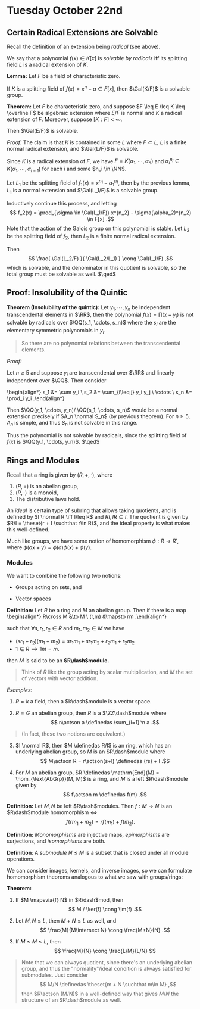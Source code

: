 # Tuesday October 22nd

## Certain Radical Extensions are Solvable

Recall the definition of an extension being *radical* (see above).

We say that a polynomial $f(x) \in K[x]$ is *solvable by radicals* iff its splitting field $L$ is a radical extension of $K$.

**Lemma:**
Let $F$ be a field of characteristic zero.

If $K$ is a splitting field of $f(x) = x^n - a \in F[x]$, then $\Gal(K/F)$ is a solvable group.

**Theorem:**
Let $F$ be characteristic zero, and suppose $F \leq E \leq K \leq \overline F$ be algebraic extension where $E/F$ is normal
and $K$ a radical extension of $F$. 
Moreover, suppose $[K:F] < \infty$.

Then $\Gal(E/F)$ is solvable.

*Proof:*
The claim is that $K$ is contained in some $L$ where $F \subset L$, $L$ is a finite normal radical extension, and $\Gal{L/F}$ is solvable.

Since $K$ is a radical extension of $F$, we have $F = K(\alpha_1, \cdots, \alpha_n)$ and $\alpha_i^{n_i} \in K(\alpha_1, \cdots, \alpha_{i-1})$ for each $i$ and some $n_i \in \NN$.

Let $L_1$ be the splitting field of $f_1(x) = x^{n_1} - \alpha_1^{n_1}$, then by the previous lemma, $L_1$ is a normal 
extension and $\Gal(L_1/F)$ is a solvable group.

Inductively continue this process, and letting 
$$
f_2(x) = \prod_{\sigma \in \Gal(L_1/F)} x^{n_2} - \sigma(\alpha_2)^{n_2} \in F[x]
.$$
Note that the action of the Galois group on this polynomial is stable.
Let $L_2$ be the splitting field of $f_2$, then $L_2$ is a finite normal radical extension.

Then 
$$
\frac{ \Gal(L_2/F) }{ \Gal(L_2/L_1) } \cong \Gal(L_1/F)
,$$ 
which is solvable, and the denominator in this quotient is solvable, so the total group must be solvable as well. $\qed$

## Proof: Insolubility of the Quintic

**Theorem (Insolubility of the quintic):**
Let $y_1, \cdots, y_n$ be independent transcendental elements in $\RR$, then the polynomial $f(x) = \prod (x-y_i)$ is not solvable by radicals over $\QQ(s_1, \cdots, s_n)$
where the $s_i$ are the elementary symmetric polynomials in $y_i$.

> So there are no polynomial relations between the transcendental elements.

*Proof:*

Let $n\geq 5$ and suppose $y_i$ are transcendental over $\RR$ and linearly independent over $\QQ$.
Then consider

\begin{align*}
s_1 &= \sum y_i \\
s_2 &= \sum_{i\leq j} y_i y_j \\
\cdots \\
s_n &= \prod_i y_i
.\end{align*}


Then $\QQ(y_1, \cdots, y_n)/ \QQ(s_1, \cdots, s_n)$ would be a normal extension precisely if $A_n \normal S_n$ (by previous theorem).
For $n\geq 5$, $A_n$ is simple, and thus $S_n$ is not solvable in this range.

Thus the polynomial is not solvable by radicals, since the splitting field of $f(x)$ is $\QQ(y_1, \cdots, y_n)$. $\qed$

## Rings and Modules

Recall that a ring is given by $(R, +, \cdot)$, where

1. $(R, +)$ is an abelian group,
2. $(R, \cdot)$ is a monoid,
3. The distributive laws hold.

An *ideal* is certain type of subring that allows taking quotients, and is defined by $I \normal R \iff I\leq R$ and $RI, IR \subseteq I$.
The quotient is given by $R/I = \theset{r + I \suchthat r\in R}$, and the ideal property is what makes this well-defined.

Much like groups, we have some notion of homomorphism $\phi: R\to R'$, where $\phi(ax+y) = \phi(a)\phi(x) + \phi(y)$.

### Modules

We want to combine the following two notions:

- Groups acting on sets, and

- Vector spaces

**Definition:**
Let $R$ be a ring and $M$ an abelian group. Then if there is a map 
\begin{align*}
R\cross M &\to M \\
(r,m) &\mapsto rm
.\end{align*}

such that $\forall s,r_1,r_2 \in R$ and $m_1,m_2 \in M$ we have

- $(sr_1 + r_2)(m_1 + m_2) = sr_1m_1 + sr_1m_2 + r_2m_1 + r_2 m_2$
- $1\in R \implies 1m = m$.

then $M$ is said to be an **$R\dash$module.**

> Think of $R$ like the group acting by scalar multiplication, and $M$ the set of vectors with vector addition.

*Examples:*

1. $R = k$ a field, then a $k\dash$module is a vector space.

2. $R = G$ an abelian group, then $R$ is a $\ZZ\dash$module where 
$$
n\actson a \definedas \sum_{i=1}^n a
.$$
  
  > (In fact, these two notions are equivalent.)

3. $I \normal R$, then $M \definedas R/I$ is an ring, which has an underlying abelian group, so $M$ is an $R\dash$module where 
$$
M\actson R = r\actson(s+I) \definedas (rs) + I
.$$

4. For $M$ an abelian group, $R \definedas \mathrm{End}(M) = \hom_{\text{AbGrp}}(M, M)$ is a ring, and $M$ is a left $R\dash$module given by 
$$
f\actson m \definedas f(m)
.$$

**Definition:**
Let $M, N$ be left $R\dash$modules. Then $f: M \to N$ is an $R\dash$module homomorphism $\iff$ 
$$
f(rm_1 + m_2) = rf(m_1) + f(m_2)
.$$

**Definition:**
*Monomorphisms* are injective maps, *epimorphisms* are surjections, and *isomorphisms* are both.

**Definition**:
A *submodule* $N\leq M$ is a subset that is closed under all module operations.

We can consider images, kernels, and inverse images, so we can formulate homomorphism theorems analogous to what we saw with groups/rings:

**Theorem:**

1. If $M \mapsvia{f} N$ in $R\dash$mod, then 
$$
M / \ker(f) \cong \im(f)
.$$

2. Let $M, N \leq L$, then $M+N \leq L$ as well, and 
$$
\frac{M}{M\intersect N} \cong \frac{M+N}{N}
.$$

3. If $M\leq M\leq L$, then 
$$
\frac{M}{N} \cong \frac{L/M}{L/N}
$$

> Note that we can always quotient, since there's an underlying abelian group, and thus the "normality"/ideal condition is always satisfied for submodules. 
Just consider 
$$
M/N  \definedas \theset{m + N \suchthat m\in M}
,$$ 
then $R\actson (M/N)$ in a well-defined way that gives $M/N$ the structure of an $R\dash$module as well. 
